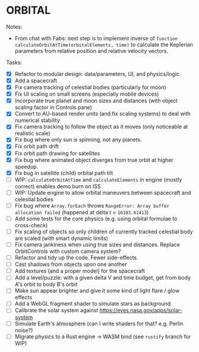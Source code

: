 # ORBITAL

Notes:

- From chat with Fabs: next step is to implement inverse of `function calculateOrbitAtTime(orbitalElements, time)` to calculate the Keplerian parameters from relative position and relative velocity vectors.

Tasks:

- [x] Refactor to modular design: data/parameters, UI, and physics/logic.
- [x] Add a spacecraft
- [x] Fix camera tracking of celestial bodies (particularly for moon)
- [x] Fix UI scaling on small screens (especially mobile devices)
- [x] Incorporate true planet and moon sizes and distances (with object scaling factor in Controls pane)
- [x] Convert to AU-based render units (and fix scaling systems) to deal with numerical stability
- [x] Fix camera tracking to follow the object as it moves (only noticeable at realistic scale)
- [x] Fix bug where only sun is spinning, not any planets.
- [x] Fix orbit path drift
- [x] Fix orbit path drawing for satellites
- [x] Fix bug where animated object diverges from true orbit at higher speedup.
- [x] Fix bug in satellite (child) orbital path tilt
- [ ] WIP: `calculateOrbitAtTime` and `calculateElements` in engine (mostly correct) enables demo burn on ISS
- [ ] WIP: Update engine to allow orbital maneuvers between spacecraft and celestial bodies
- [ ] Fix bug where `Array.forEach` throws `RangeError: Array buffer allocation failed` (happened at delta t = `16103.61413`)
- [ ] Add some tests for the core physics (e.g. using orbital formulae to cross-check)
- [ ] Fix scaling of objects so only children of currently tracked celestial body are scaled (with smart dynamic limits)
- [ ] Fix camera jankiness when using true sizes and distances. Replace OrbitControls with custom camera system?
- [ ] Refactor and tidy up the code. Fewer side-effects.
- [ ] Cast shadows from objects upon one another
- [ ] Add textures (and a proper model) for the spacecraft
- [ ] Add a level/puzzle: with a given delta V and time budget, get from body A's orbit to body B's orbit
- [ ] Make sun appear brighter and give it some kind of light flare / glow effects
- [ ] Add a WebGL fragment shader to simulate stars as background
- [ ] Calibrate the solar system against https://eyes.nasa.gov/apps/solar-system
- [ ] Simulate Earth's atmosphere (can I write shaders for that? e.g. Perlin noise?)
- [ ] Migrate physics to a Rust engine -> WASM bind (see `rustify` branch for WIP)
